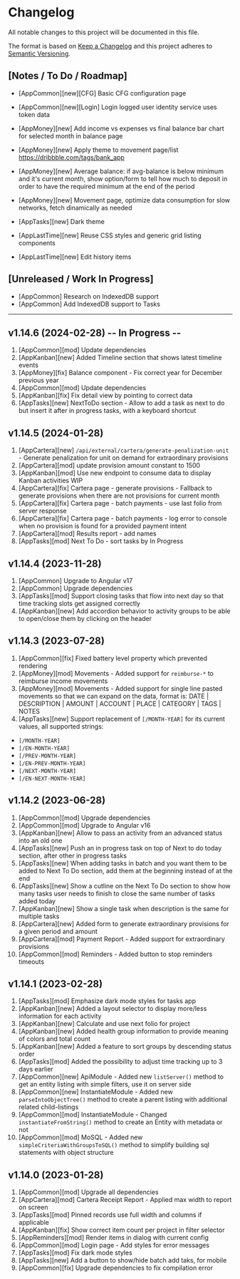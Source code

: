 # Changelog

All notable changes to this project will be documented in this file.

The format is based on [Keep a Changelog](http://keepachangelog.com/en/1.0.0/)
and this project adheres to [Semantic Versioning](http://semver.org/spec/v2.0.0.html).

## [Notes / To Do / Roadmap]

- [AppCommon][new][CFG] Basic CFG configuration page
- [AppCommon][new][Login] Login logged user identity service uses token data

- [AppMoney][new] Add income vs expenses vs final balance bar chart for selected month in balance page
- [AppMoney][new] Apply theme to movement page/list https://dribbble.com/tags/bank_app
- [AppMoney][new] Average balance: if avg-balance is below minimum and it's current month, show option/form to tell how much to deposit in order to have the required minimum at the end of the period
- [AppMoney][new] Movement page, optimize data consumption for slow networks, fetch dinamically as needed

- [AppTasks][new] Dark theme

- [AppLastTime][new] Reuse CSS styles and generic grid listing components
- [AppLastTime][new] Edit history items

## [Unreleased / Work In Progress]

- [AppCommon] Research on IndexedDB support
- [AppCommon] Add IndexedDB support to Tasks

<hr/>

## v1.14.6 (2024-02-28) -- In Progress --

1. [AppCommon][mod] Update dependencies
2. [AppKanban][new] Added Timeline section that shows latest timeline events
3. [AppMoney][fix] Balance component - Fix correct year for December previous year
4. [AppCommon][mod] Update dependencies
5. [AppKanban][fix] Fix detail view by pointing to correct data
6. [AppTasks][new] NextToDo section - Allow to add a task as next to do but insert it after in progress tasks, with a keyboard shortcut

## v1.14.5 (2024-01-28)

1. [AppCartera][new] `/api/external/cartera/generate-penalization-unit` - Generate penalization for unit on demand for extraordinary provisions
2. [AppCartera][mod] update provision amount constant to 1500
3. [AppKanban][mod] Use new endpoint to consume data to display Kanban activities WIP
4. [AppCartera][fix] Cartera page - generate provisions - Fallback to generate provisions when there are not provisions for current month
5. [AppCartera][fix] Cartera page - batch payments - use last folio from server response
6. [AppCartera][fix] Cartera page - batch payments - log error to console when no provision is found for a provided payment intent
7. [AppCartera][mod] Results report - add names
8. [AppTasks][mod] Next To Do - sort tasks by In Progress

## v1.14.4 (2023-11-28)

1. [AppCommon] Upgrade to Angular v17
2. [AppCommon] Upgrade dependencies
3. [AppTasks][mod] Support closing tasks that flow into next day so that time tracking slots get assigned correctly
4. [AppKanban][new] Add accordion behavior to activity groups to be able to open/close them by clicking on the header

## v1.14.3 (2023-07-28)

1. [AppCommon][fix] Fixed battery level property which prevented rendering
2. [AppMoney][mod] Movements - Added support for `reimburse-*` to reimburse income movements
3. [AppMoney][mod] Movements - Added support for single line pasted movements so that we can expand on the data, format is: DATE | DESCRIPTION | AMOUNT | ACCOUNT | PLACE | CATEGORY | TAGS | NOTES
4. [AppTasks][new] Support replacement of `[/MONTH-YEAR]` for its current values, all supported strings:

- `[/MONTH-YEAR]`
- `[/EN-MONTH-YEAR]`
- `[/PREV-MONTH-YEAR]`
- `[/EN-PREV-MONTH-YEAR]`
- `[/NEXT-MONTH-YEAR]`
- `[/EN-NEXT-MONTH-YEAR]`

## v1.14.2 (2023-06-28)

1. [AppCommon][mod] Upgrade dependencies
2. [AppCommon][mod] Upgrade to Angular v16
3. [AppKanban][new] Allow to pass an activity from an advanced status into an old one
4. [AppTasks][new] Push an in progress task on top of Next to do today section, after other in progress tasks
5. [AppTasks][new] When adding tasks in batch and you want them to be added to Next To Do section, add them at the beginning instead of at the end
6. [AppTasks][new] Show a cutline on the Next To Do section to show how many tasks user needs to finish to close the same number of tasks added today
7. [AppKanban][new] Show a single task when description is the same for multiple tasks
8. [AppCartera][new] Added form to generate extraordinary provisions for a given period and amount
9. [AppCartera][mod] Payment Report - Added support for extraordinary provisions
10. [AppCommon][mod] Reminders - Added button to stop reminders timeouts

## v1.14.1 (2023-02-28)

1. [AppTasks][mod] Emphasize dark mode styles for tasks app
2. [AppKanban][new] Added a layout selector to display more/less information for each activity
3. [AppKanban][new] Calculate and use next folio for project
4. [AppKanban][new] Added health group information to provide meaning of colors and total count
5. [AppKanban][new] Added a feature to sort groups by descending status order
6. [AppTasks][mod] Added the possibility to adjust time tracking up to 3 days earlier
7. [AppCommon][new] ApiModule - Added new `listServer()` method to get an entity listing with simple filters, use it on server side
8. [AppCommon][new] InstantiateModule - Added new `parseIntoObjectTree()` method to create a parent listing with additional related child-listings
9. [AppCommon][mod] InstantiateModule - Changed `instantiateFromString()` method to create an Entity with metadata or not
10. [AppCommon][mod] MoSQL - Added new `simpleCriteriaWithGroupsToSQL()` method to simplify building sql statements with object structure

## v1.14.0 (2023-01-28)

1. [AppCommon][mod] Upgrade all dependencies
2. [AppCartera][mod] Cartera Receipt Report - Applied max width to report on screen
3. [AppTasks][mod] Pinned records use full width and columns if applicable
4. [AppKanban][fix] Show correct item count per project in filter selector
5. [AppReminders][mod] Render items in dialog with current config
6. [AppCommon][mod] Login page - Add styles for error messages
7. [AppTasks][mod] Fix dark mode styles
8. [AppTasks][new] Add a button to show/hide batch add taks, for mobile
9. [AppCommon][fix] Upgrade dependencies to fix compilation error
